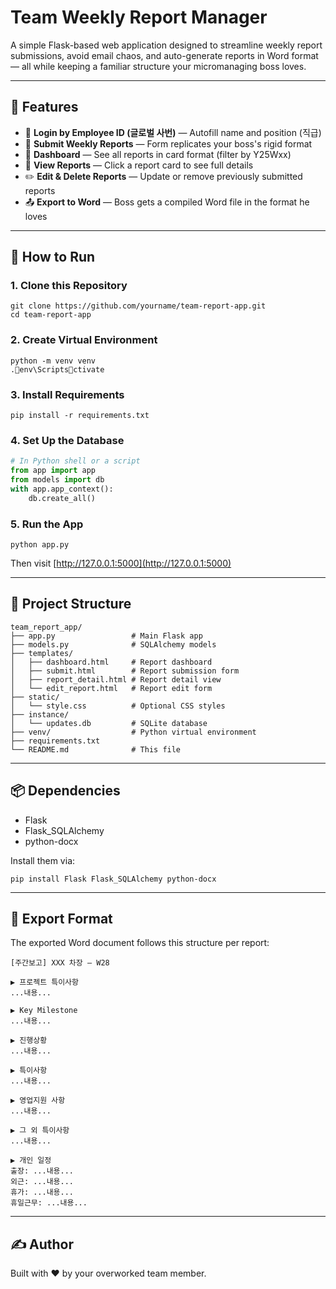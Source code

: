 # Team Weekly Report Manager

A simple Flask-based web application designed to streamline weekly report submissions, avoid email chaos, and auto-generate reports in Word format — all while keeping a familiar structure your micromanaging boss loves.

---

## 🧩 Features

- 🔐 **Login by Employee ID (글로벌 사번)** — Autofill name and position (직급)
- 📝 **Submit Weekly Reports** — Form replicates your boss's rigid format
- 📅 **Dashboard** — See all reports in card format (filter by Y25Wxx)
- 👀 **View Reports** — Click a report card to see full details
- ✏️ **Edit & Delete Reports** — Update or remove previously submitted reports
- 📤 **Export to Word** — Boss gets a compiled Word file in the format he loves

---

## 🚀 How to Run

### 1. Clone this Repository
```
git clone https://github.com/yourname/team-report-app.git
cd team-report-app
```

### 2. Create Virtual Environment
```
python -m venv venv
.env\Scriptsctivate
```

### 3. Install Requirements
```
pip install -r requirements.txt
```

### 4. Set Up the Database
```python
# In Python shell or a script
from app import app
from models import db
with app.app_context():
    db.create_all()
```

### 5. Run the App
```
python app.py
```

Then visit [http://127.0.0.1:5000](http://127.0.0.1:5000)

---

## 📁 Project Structure

```
team_report_app/
├── app.py                 # Main Flask app
├── models.py              # SQLAlchemy models
├── templates/
│   ├── dashboard.html     # Report dashboard
│   ├── submit.html        # Report submission form
│   ├── report_detail.html # Report detail view
│   └── edit_report.html   # Report edit form
├── static/
│   └── style.css          # Optional CSS styles
├── instance/
│   └── updates.db         # SQLite database
├── venv/                  # Python virtual environment
├── requirements.txt
└── README.md              # This file
```

---

## 📦 Dependencies

- Flask
- Flask_SQLAlchemy
- python-docx

Install them via:
```
pip install Flask Flask_SQLAlchemy python-docx
```

---

## 📄 Export Format

The exported Word document follows this structure per report:

```
[주간보고] XXX 차장 – W28

▶ 프로젝트 특이사항
...내용...

▶ Key Milestone
...내용...

▶ 진행상황
...내용...

▶ 특이사항
...내용...

▶ 영업지원 사항
...내용...

▶ 그 외 특이사항
...내용...

▶ 개인 일정
출장: ...내용...
외근: ...내용...
휴가: ...내용...
휴일근무: ...내용...
```

---

## ✍️ Author

Built with ❤️ by your overworked team member.